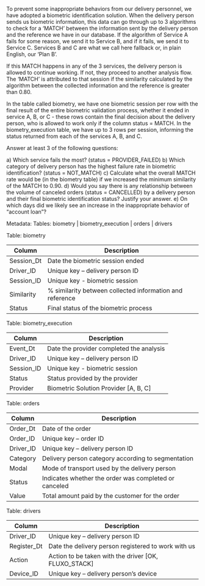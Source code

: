 To prevent some inappropriate behaviors from our delivery personnel, we have adopted a biometric identification solution. When the delivery person sends us biometric information, this data can go through up to 3 algorithms to check for a ‘MATCH’ between the information sent by the delivery person and the reference we have in our database. If the algorithm of Service A fails for some reason, we send it to Service B, and if it fails, we send it to Service C. Services B and C are what we call here fallback or, in plain English, our ‘Plan B’.

If this MATCH happens in any of the 3 services, the delivery person is allowed to continue working. If not, they proceed to another analysis flow. The ‘MATCH’ is attributed to that session if the similarity calculated by the algorithm between the collected information and the reference is greater than 0.80.

In the table called biometry, we have one biometric session per row with the final result of the entire biometric validation process, whether it ended in service A, B, or C - these rows contain the final decision about the delivery person, who is allowed to work only if the column status = MATCH. In the biometry_execution table, we have up to 3 rows per session, informing the status returned from each of the services A, B, and C.

Answer at least 3 of the following questions:

a) Which service fails the most? (status = PROVIDER_FAILED)
b) Which category of delivery person has the highest failure rate in biometric identification? (status = NOT_MATCH)
c) Calculate what the overall MATCH rate would be (in the biometry table) if we increased the minimum similarity of the MATCH to 0.90.
d) Would you say there is any relationship between the volume of canceled orders (status = CANCELLED) by a delivery person and their final biometric identification status? Justify your answer.
e) On which days did we likely see an increase in the inappropriate behavior of “account loan”?

Metadata:
Tables: biometry | biometry_execution | orders | drivers

Table: biometry

| Column      | Description                                                 |
|-------------|-------------------------------------------------------------|
| Session_Dt  | Date the biometric session ended                            |
| Driver_ID   | Unique key – delivery person ID                             |
| Session_ID  | Unique key - biometric session                              |
| Similarity  | % similarity between collected information and reference    |
| Status      | Final status of the biometric process                       |

Table: biometry_execution

| Column     | Description                                       |
|------------|---------------------------------------------------|
| Event_Dt   | Date the provider completed the analysis          |
| Driver_ID  | Unique key – delivery person ID                   |
| Session_ID | Unique key - biometric session                    |
| Status     | Status provided by the provider                   |
| Provider   | Biometric Solution Provider [A, B, C]             |

Table: orders

| Column      | Description                                      |
|-------------|--------------------------------------------------|
| Order_Dt    | Date of the order                                |
| Order_ID    | Unique key – order ID                            |
| Driver_ID   | Unique key – delivery person ID                  |
| Category    | Delivery person category according to segmentation |
| Modal       | Mode of transport used by the delivery person    |
| Status      | Indicates whether the order was completed or canceled |
| Value       | Total amount paid by the customer for the order  |

Table: drivers

| Column      | Description                                      |
|-------------|--------------------------------------------------|
| Driver_ID   | Unique key – delivery person ID                  |
| Register_Dt | Date the delivery person registered to work with us |
| Action      | Action to be taken with the driver [OK, FLUXO_STACK] |
| Device_ID   | Unique key – delivery person’s device            |
